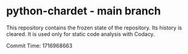 # python-chardet - main branch

This repository contains the frozen state of the repository.
Its history is cleared. It is used only for static code
analysis with Codacy.

Commit Time: 1716968663